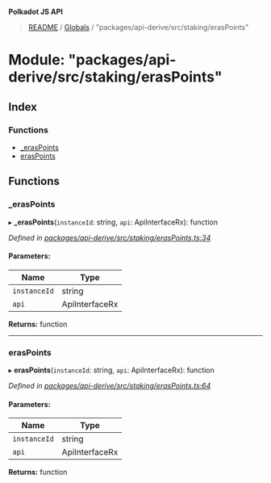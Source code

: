 **Polkadot JS API**

> [README](../README.md) / [Globals](../globals.md) / "packages/api-derive/src/staking/erasPoints"

# Module: "packages/api-derive/src/staking/erasPoints"

## Index

### Functions

* [\_erasPoints](_packages_api_derive_src_staking_eraspoints_.md#_eraspoints)
* [erasPoints](_packages_api_derive_src_staking_eraspoints_.md#eraspoints)

## Functions

### \_erasPoints

▸ **_erasPoints**(`instanceId`: string, `api`: ApiInterfaceRx): function

*Defined in [packages/api-derive/src/staking/erasPoints.ts:34](https://github.com/polkadot-js/api/blob/5577723b7/packages/api-derive/src/staking/erasPoints.ts#L34)*

#### Parameters:

Name | Type |
------ | ------ |
`instanceId` | string |
`api` | ApiInterfaceRx |

**Returns:** function

___

### erasPoints

▸ **erasPoints**(`instanceId`: string, `api`: ApiInterfaceRx): function

*Defined in [packages/api-derive/src/staking/erasPoints.ts:64](https://github.com/polkadot-js/api/blob/5577723b7/packages/api-derive/src/staking/erasPoints.ts#L64)*

#### Parameters:

Name | Type |
------ | ------ |
`instanceId` | string |
`api` | ApiInterfaceRx |

**Returns:** function
